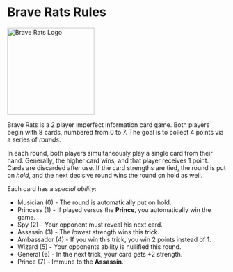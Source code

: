 # Brave Rats Rules
<img src="http://www.geekyhobbies.com/wp-content/uploads/2021/08/Brave-Rats-Box.jpg" alt="Brave Rats Logo" width="200px"/>

Brave Rats is a 2 player imperfect information card game. Both players begin with 8 cards, numbered from 0 to 7. The goal is to collect 4 points via a series of *rounds*.

In each round, both players simultaneously play a single card from their hand. Generally, the higher card wins, and that player receives 1 point. Cards are discarded after use. If the card strengths are tied, the round is put on *hold*, and the next decisive round wins the round on hold as well.

Each card has a *special ability*:
* Musician (0) - The round is automatically put on hold.
* Princess (1) - If played versus the **Prince**, you automatically win the game.
* Spy (2) - Your opponent must reveal his next card.
* Assassin (3) - The *lowest* strength wins this trick.
* Ambassador (4) - If you win this trick, you win 2 points instead of 1.
* Wizard (5) - Your opponents ability is nullified this round.
* General (6) - In the next trick, your card gets +2 strength.
* Prince (7) - Immune to the **Assassin**.